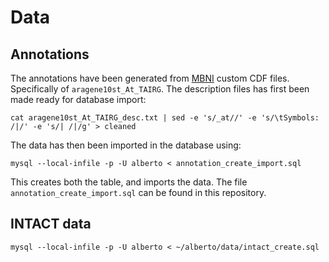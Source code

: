 Data
====

Annotations
-----------

The annotations have been generated from [MBNI](http://brainarray.mbni.med.umich.edu/Brainarray/Database/CustomCDF/18.0.0/tairg.asp) 
custom CDF files. Specifically of `aragene10st_At_TAIRG`. The description files has first been made ready for database import:

```
cat aragene10st_At_TAIRG_desc.txt | sed -e 's/_at//' -e 's/\tSymbols: /|/' -e 's/| /|/g' > cleaned
```

The data has then been imported in the database using:

```
mysql --local-infile -p -U alberto < annotation_create_import.sql
```

This creates both the table, and imports the data. The file `annotation_create_import.sql` can be found in this repository.


INTACT data
-----------

```
mysql --local-infile -p -U alberto < ~/alberto/data/intact_create.sql
```
